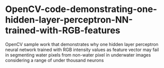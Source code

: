 # OpenCV-code-demonstrating-one-hidden-layer-perceptron-NN-trained-with-RGB-features
OpenCV sample work that demonstrates why one hidden layer perceptron neural network trained with RGB intensity values as feature vector may fail in segmenting water pixels from non-water pixel in underwater images considering a range of under thousand neurons
